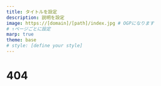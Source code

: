 ```yaml
---
title: タイトルを設定
description: 説明を設定
image: https://[domain]/[path]/index.jpg # OGPになります
# ↑ページごとに設定
marp: true
theme: base
# style: [define your style]
---
```


# 404
